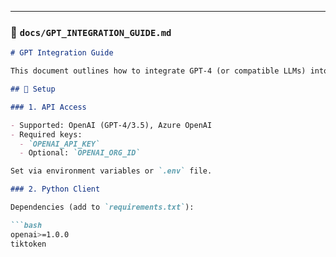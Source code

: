 
---

### 📄 `docs/GPT_INTEGRATION_GUIDE.md`

```markdown
# GPT Integration Guide

This document outlines how to integrate GPT-4 (or compatible LLMs) into SmartScripts for explanation generation and feedback.

## 🔧 Setup

### 1. API Access

- Supported: OpenAI (GPT-4/3.5), Azure OpenAI
- Required keys:
  - `OPENAI_API_KEY`
  - Optional: `OPENAI_ORG_ID`

Set via environment variables or `.env` file.

### 2. Python Client

Dependencies (add to `requirements.txt`):

```bash
openai>=1.0.0
tiktoken
